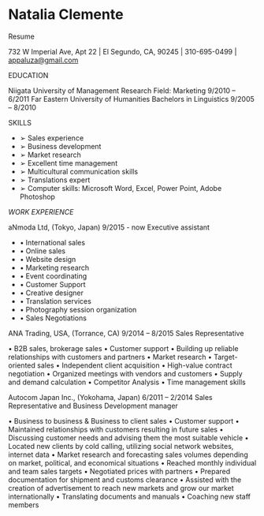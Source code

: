 # Natalia Clemente 
Resume

732 W Imperial Ave, Apt 22 | El Segundo, CA, 90245 | 310-695-0499 | appaluza@gmail.com

EDUCATION

Niigata University of Management                         Research Field: Marketing                              9/2010 – 6/2011
Far Eastern University of Humanities                    Bachelors in Linguistics                                  9/2005 – 8/2010

SKILLS
 
* ➢	Sales experience
* ➢	Business development
* ➢	Market research
* ➢	Excellent time management
* ➢	Multicultural communication skills
* ➢	Translations expert
* ➢	Computer skills: Microsoft Word, Excel, Power Point, Adobe Photoshop
 

*WORK EXPERIENCE* 

aNmoda Ltd, (Tokyo, Japan) 	9/2015 - now
Executive assistant 

* •	International sales
* •	Online sales
* •	Website design
* •	Marketing research
* •	Event coordinating 
* •	Customer Support
* •	Creative designer
* •	Translation services
* •	Photography session organization
* •	Sales Negotiations 

ANA Trading, USA,  (Torrance, CA)                                                                                                                9/2014 – 8/2015 
Sales Representative

•	B2B sales, brokerage sales 
•	Customer support
•	Building up reliable relationships with customers and partners
•	Market research
•	Target-oriented sales
•	Independent client acquisition
•	High-value contract negotiation
•	Organized meetings with vendors and customers
•	Supply and demand calculation
•	Competitor Analysis 
•	Time management skills

Autocom Japan Inc.,  (Yokohama, Japan)                                                                                                  6/2011 – 2/2014
Sales Representative and Business Development manager 

•	Business to business & Business to client sales
•	Customer support
•	Maintained relationships with customers resulting in future sales
•	Discussing customer needs and advising them the most suitable vehicle
•	Located new clients by cold calling, utilizing social network websites, internet data
•	Market research and forecasting sales volumes depending on market, political, and economical situations
•	Reached monthly individual and team sales targets
•	Negotiated prices with partners
•	Prepared documentation for shipment and customs clearance 
•	Assisted with the creation of advertisement to reach new markets and grow our market internationally
•	Translating documents and manuals
•	Coaching new staff members


